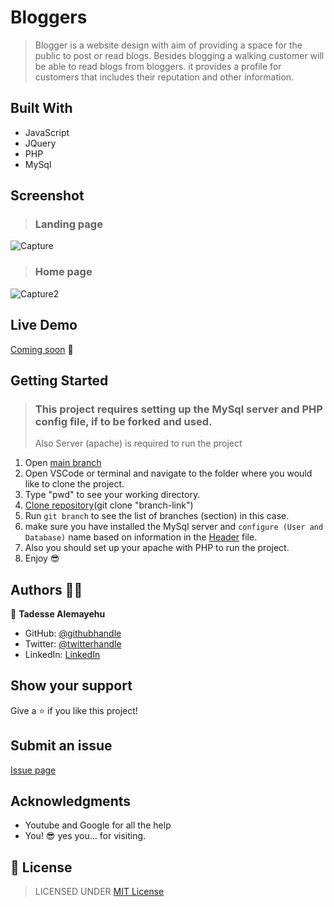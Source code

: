 # Bloggers

> Blogger is a website design with aim of providing a space for the public to post or read blogs. 
> Besides blogging a walking customer will be able to read blogs from bloggers. 
> it provides a profile for customers that includes their reputation and other information.

## Built With

- JavaScript
- JQuery
- PHP
- MySql

## Screenshot
> ### Landing page
![Capture](https://user-images.githubusercontent.com/69077061/165298973-92bcd0ba-1180-4644-bcf2-189052970a38.PNG)
> ### Home page
![Capture2](https://user-images.githubusercontent.com/69077061/165298980-bf7b5ddc-0eb2-488f-8c3b-9b65e9eb5caf.PNG)

## Live Demo

[Coming soon]() 🙂

## Getting Started
> ### This project requires setting up the MySql server and PHP config file, if to be forked and used. 
> Also Server (apache) is required to run the project
1. Open [main branch](https://github.com/Tadesse-Alemayehu/Math-Magicians)
2. Open VSCode or terminal and navigate to the folder where you would like to clone the project.
3. Type "pwd" to see your working directory.
4. [Clone repository](https://github.com/Tadesse-Alemayehu/Math-Magicians)(git clone "branch-link")
5. Run `git branch` to see the list of branches (section) in this case.
6. make sure you have installed the MySql server and `configure (User and Database)` name based on information in the [Header](https://github.com/Tadesse-Alemayehu/Blog/blob/preview-update/header.php) file.
7. Also you should set up your apache with PHP to run the project.
8. Enjoy 😎

## Authors 👱‍♂️

👤 **Tadesse Alemayehu**

- GitHub: [@githubhandle](https://github.com/Tadesse-Alemayehu)
- Twitter: [@twitterhandle](https://twitter.com/TadesseWebDev)
- LinkedIn: [LinkedIn](https://www.linkedin.com/in/tadesse-alemayehu-60141a221/)

## Show your support

Give a ⭐️ if you like this project!

## Submit an issue

[Issue page](https://github.com/Tadesse-Alemayehu/Blog/issues)

## Acknowledgments

- Youtube and Google for all the help
- You! 😎 yes you... for visiting.

## 📝 License

> LICENSED UNDER [MIT License](LICENSE)
